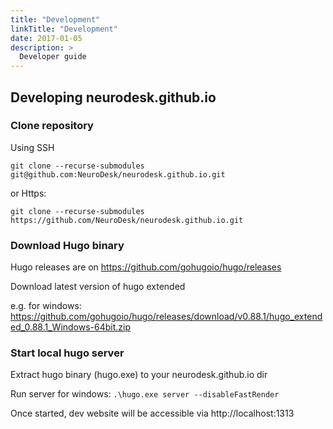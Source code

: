 ```yaml
---
title: "Development"
linkTitle: "Development"
date: 2017-01-05
description: >
  Developer guide
---
```


## Developing neurodesk.github.io

### Clone repository
Using SSH

`git clone --recurse-submodules git@github.com:NeuroDesk/neurodesk.github.io.git`

or Https:

`git clone --recurse-submodules https://github.com/NeuroDesk/neurodesk.github.io.git`


### Download Hugo binary

Hugo releases are on https://github.com/gohugoio/hugo/releases

Download latest version of hugo extended

e.g. for windows: https://github.com/gohugoio/hugo/releases/download/v0.88.1/hugo_extended_0.88.1_Windows-64bit.zip


### Start local hugo server

Extract hugo binary (hugo.exe) to your neurodesk.github.io dir

Run server for windows: `.\hugo.exe server --disableFastRender`

Once started, dev website will be accessible via http://localhost:1313

